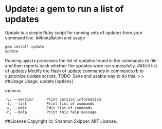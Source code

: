 # Update: a gem to run a list of updates
Update is a simple Ruby script for running sets of updates from your command line.
##Installation and usage
```ruby
gem install update
update
```
Running `update` processes the list of updates found in the commands.rb file and then reports back whether the updates were run sucessfully.
##Edit list of updates
Modify the Hash of update commands in commands.rb to customize update scripts. TODO: Sane and usable way to do this. >.>
##Usage
Usage: update [options]

options:

    -v, --version      Print version information
    -l, --list         Print list of commands
    -e, --edit         Edit list of commands
    -h, --help         Print this help message
##License
Copyright (c) Shannon Skipper.
MIT License.